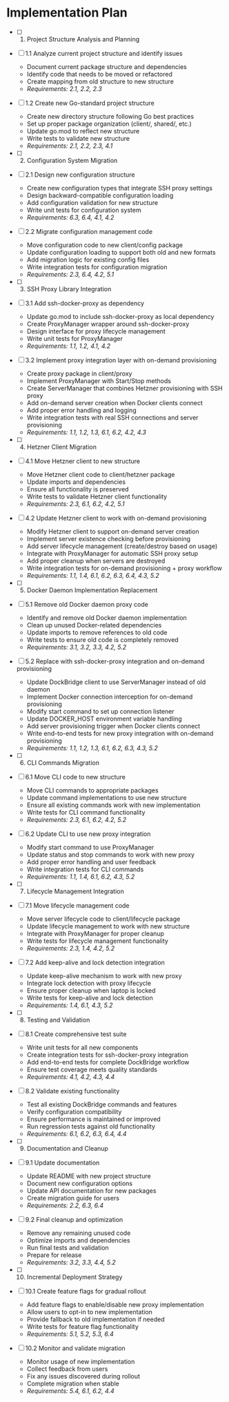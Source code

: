 # Implementation Plan

- [ ] 1. Project Structure Analysis and Planning
- [ ] 1.1 Analyze current project structure and identify issues
  - Document current package structure and dependencies
  - Identify code that needs to be moved or refactored
  - Create mapping from old structure to new structure
  - _Requirements: 2.1, 2.2, 2.3_

- [ ] 1.2 Create new Go-standard project structure
  - Create new directory structure following Go best practices
  - Set up proper package organization (client/, shared/, etc.)
  - Update go.mod to reflect new structure
  - Write tests to validate new structure
  - _Requirements: 2.1, 2.2, 2.3, 4.1_

- [ ] 2. Configuration System Migration
- [ ] 2.1 Design new configuration structure
  - Create new configuration types that integrate SSH proxy settings
  - Design backward-compatible configuration loading
  - Add configuration validation for new structure
  - Write unit tests for configuration system
  - _Requirements: 6.3, 6.4, 4.1, 4.2_

- [ ] 2.2 Migrate configuration management code
  - Move configuration code to new client/config package
  - Update configuration loading to support both old and new formats
  - Add migration logic for existing config files
  - Write integration tests for configuration migration
  - _Requirements: 2.3, 6.4, 4.2, 5.1_

- [ ] 3. SSH Proxy Library Integration
- [ ] 3.1 Add ssh-docker-proxy as dependency
  - Update go.mod to include ssh-docker-proxy as local dependency
  - Create ProxyManager wrapper around ssh-docker-proxy
  - Design interface for proxy lifecycle management
  - Write unit tests for ProxyManager
  - _Requirements: 1.1, 1.2, 4.1, 4.2_

- [ ] 3.2 Implement proxy integration layer with on-demand provisioning
  - Create proxy package in client/proxy
  - Implement ProxyManager with Start/Stop methods
  - Create ServerManager that combines Hetzner provisioning with SSH proxy
  - Add on-demand server creation when Docker clients connect
  - Add proper error handling and logging
  - Write integration tests with real SSH connections and server provisioning
  - _Requirements: 1.1, 1.2, 1.3, 6.1, 6.2, 4.2, 4.3_

- [ ] 4. Hetzner Client Migration
- [ ] 4.1 Move Hetzner client to new structure
  - Move Hetzner client code to client/hetzner package
  - Update imports and dependencies
  - Ensure all functionality is preserved
  - Write tests to validate Hetzner client functionality
  - _Requirements: 2.3, 6.1, 6.2, 4.2, 5.1_

- [ ] 4.2 Update Hetzner client to work with on-demand provisioning
  - Modify Hetzner client to support on-demand server creation
  - Implement server existence checking before provisioning
  - Add server lifecycle management (create/destroy based on usage)
  - Integrate with ProxyManager for automatic SSH proxy setup
  - Add proper cleanup when servers are destroyed
  - Write integration tests for on-demand provisioning + proxy workflow
  - _Requirements: 1.1, 1.4, 6.1, 6.2, 6.3, 6.4, 4.3, 5.2_

- [ ] 5. Docker Daemon Implementation Replacement
- [ ] 5.1 Remove old Docker daemon proxy code
  - Identify and remove old Docker daemon implementation
  - Clean up unused Docker-related dependencies
  - Update imports to remove references to old code
  - Write tests to ensure old code is completely removed
  - _Requirements: 3.1, 3.2, 3.3, 4.2, 5.2_

- [ ] 5.2 Replace with ssh-docker-proxy integration and on-demand provisioning
  - Update DockBridge client to use ServerManager instead of old daemon
  - Implement Docker connection interception for on-demand provisioning
  - Modify start command to set up connection listener
  - Update DOCKER_HOST environment variable handling
  - Add server provisioning trigger when Docker clients connect
  - Write end-to-end tests for new proxy integration with on-demand provisioning
  - _Requirements: 1.1, 1.2, 1.3, 6.1, 6.2, 6.3, 4.3, 5.2_

- [ ] 6. CLI Commands Migration
- [ ] 6.1 Move CLI code to new structure
  - Move CLI commands to appropriate packages
  - Update command implementations to use new structure
  - Ensure all existing commands work with new implementation
  - Write tests for CLI command functionality
  - _Requirements: 2.3, 6.1, 6.2, 4.2, 5.2_

- [ ] 6.2 Update CLI to use new proxy integration
  - Modify start command to use ProxyManager
  - Update status and stop commands to work with new proxy
  - Add proper error handling and user feedback
  - Write integration tests for CLI commands
  - _Requirements: 1.1, 1.4, 6.1, 6.2, 4.3, 5.2_

- [ ] 7. Lifecycle Management Integration
- [ ] 7.1 Move lifecycle management code
  - Move server lifecycle code to client/lifecycle package
  - Update lifecycle management to work with new structure
  - Integrate with ProxyManager for proper cleanup
  - Write tests for lifecycle management functionality
  - _Requirements: 2.3, 1.4, 4.2, 5.2_

- [ ] 7.2 Add keep-alive and lock detection integration
  - Update keep-alive mechanism to work with new proxy
  - Integrate lock detection with proxy lifecycle
  - Ensure proper cleanup when laptop is locked
  - Write tests for keep-alive and lock detection
  - _Requirements: 1.4, 6.1, 4.3, 5.2_

- [ ] 8. Testing and Validation
- [ ] 8.1 Create comprehensive test suite
  - Write unit tests for all new components
  - Create integration tests for ssh-docker-proxy integration
  - Add end-to-end tests for complete DockBridge workflow
  - Ensure test coverage meets quality standards
  - _Requirements: 4.1, 4.2, 4.3, 4.4_

- [ ] 8.2 Validate existing functionality
  - Test all existing DockBridge commands and features
  - Verify configuration compatibility
  - Ensure performance is maintained or improved
  - Run regression tests against old functionality
  - _Requirements: 6.1, 6.2, 6.3, 6.4, 4.4_

- [ ] 9. Documentation and Cleanup
- [ ] 9.1 Update documentation
  - Update README with new project structure
  - Document new configuration options
  - Update API documentation for new packages
  - Create migration guide for users
  - _Requirements: 2.2, 6.3, 6.4_

- [ ] 9.2 Final cleanup and optimization
  - Remove any remaining unused code
  - Optimize imports and dependencies
  - Run final tests and validation
  - Prepare for release
  - _Requirements: 3.2, 3.3, 4.4, 5.2_

- [ ] 10. Incremental Deployment Strategy
- [ ] 10.1 Create feature flags for gradual rollout
  - Add feature flags to enable/disable new proxy implementation
  - Allow users to opt-in to new implementation
  - Provide fallback to old implementation if needed
  - Write tests for feature flag functionality
  - _Requirements: 5.1, 5.2, 5.3, 6.4_

- [ ] 10.2 Monitor and validate migration
  - Monitor usage of new implementation
  - Collect feedback from users
  - Fix any issues discovered during rollout
  - Complete migration when stable
  - _Requirements: 5.4, 6.1, 6.2, 4.4_